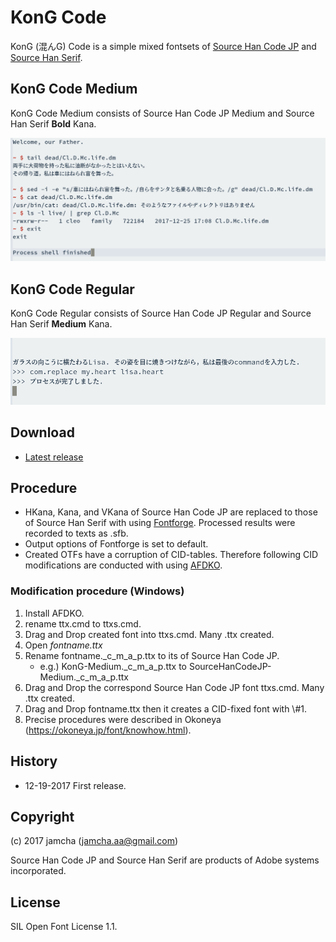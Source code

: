 # KonG Code

KonG (混んG) Code is a simple mixed fontsets of [Source Han Code JP](https://github.com/adobe-fonts/source-han-code-jp) and [Source Han Serif](https://github.com/adobe-fonts/source-han-serif). 

## KonG Code Medium

KonG Code Medium consists of Source Han Code JP Medium and Source Han Serif **Bold** Kana.

![KonG Code Medium](https://raw.githubusercontent.com/jamcha-aa/KonG/master/images/medium.png)

## KonG Code Regular

KonG Code Regular consists of Source Han Code JP Regular and Source Han Serif **Medium** Kana.

![KonG Code Regular](https://raw.githubusercontent.com/jamcha-aa/KonG/master/images/regular.png)

## Download

-   [Latest release](https://github.com/jamcha-aa/KonG/tree/master/release)

## Procedure

-   HKana, Kana, and VKana of Source Han Code JP are replaced to those of Source Han Serif with using [Fontforge](https://fontforge.github.io). Processed results were recorded to texts as .sfb.
-   Output options of Fontforge is set to default.
-   Created OTFs have a corruption of CID-tables. Therefore following CID modifications are conducted with using [AFDKO](http://www.adobe.com/devnet/opentype/afdko.html).

### Modification procedure (Windows)

1.  Install AFDKO.
2.  rename ttx.cmd to ttxs.cmd.
3.  Drag and Drop created font into ttxs.cmd. Many .ttx created.
4.  Open _fontname.ttx_
5.  Rename fontname.\_c\_m\_a\_p.ttx to its of Source Han Code JP.
    -   e.g.) KonG-Medium.\_c\_m\_a\_p.ttx to SourceHanCodeJP-Medium.\_c\_m\_a\_p.ttx
6.  Drag and Drop the correspond Source Han Code JP font ttxs.cmd. Many .ttx created.
7.  Drag and Drop fontname.ttx then it creates a CID-fixed font with \\#1.
8.  Precise procedures were described in Okoneya (<https://okoneya.jp/font/knowhow.html>).

## History

-   12-19-2017 First release.

## Copyright

(c) 2017 jamcha (jamcha.aa@gmail.com)

Source Han Code JP and Source Han Serif are products of Adobe systems incorporated.

## License

SIL Open Font License 1.1.

